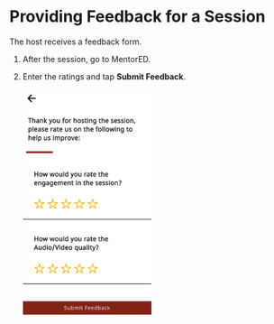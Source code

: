# Providing Feedback for a Session
The host receives a feedback form.

1.  After the session, go to MentorED.

2. Enter the ratings and tap **Submit Feedback**.

   <div class="screenshot">

    ![Feedback](media/host-feedback-form.PNG) 

   </div>
